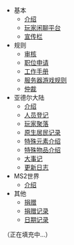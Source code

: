 ﻿- 基本  
  - [介绍](basic/introduce.md)
  - [玩家闲聊平台](basic/chat.md)
  - [宣传栏](basic/partner.md)
- 规则
  - [审核](rule/gs.md)
  - [职位申请](rule/apply.md) 
  - [工作手册](rule/workrule.md)
  - [服务器游戏规则](rule/gamerule.md)
  - [仲裁](rule/trial.md)
- 亚德尔大陆
  - [介绍](world/MS1/introduce.md)
  - [人员登记](world/MS1/player.md)
  - [玩家聚落](world/MS1/ld.md)
  - [原生居民记录](world/MS1/NPC.md)
  - [特殊元素介绍](world/MS1/characteristic.md)
  - [特殊物品介绍](world/MS1/item.md)
  - [大事记](world/MS1/record.md)
  - [更新日志](world/MS1/update/update2.md)  
- MS2世界
  - [介绍](world/MS2/introduce.md)
- 其他
  - [捐赠](other/donation.md)
  - [捐赠记录](other/dr.md)
  - [日期记录](other/record.md)  

（正在填充中...）
